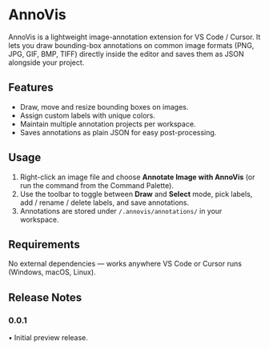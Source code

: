 # AnnoVis

AnnoVis is a lightweight image-annotation extension for VS Code / Cursor. It lets you draw bounding-box annotations on common image formats (PNG, JPG, GIF, BMP, TIFF) directly inside the editor and saves them as JSON alongside your project.

## Features

* Draw, move and resize bounding boxes on images.
* Assign custom labels with unique colors.
* Maintain multiple annotation projects per workspace.
* Saves annotations as plain JSON for easy post-processing.

## Usage

1. Right-click an image file and choose **Annotate Image with AnnoVis** (or run the command from the Command Palette).
2. Use the toolbar to toggle between **Draw** and **Select** mode, pick labels, add / rename / delete labels, and save annotations.
3. Annotations are stored under `/.annovis/annotations/` in your workspace.

## Requirements

No external dependencies — works anywhere VS Code or Cursor runs (Windows, macOS, Linux).

## Release Notes

### 0.0.1

• Initial preview release.
